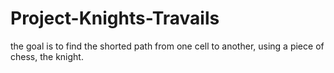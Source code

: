 # Project-Knights-Travails

the goal is to find the shorted path from one cell to another, using a piece of chess, the knight.
